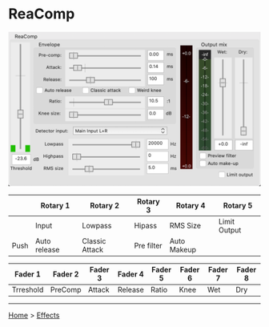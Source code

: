 # ReaComp

![logo](../assets/ReaComp.png)

|      | Rotary 1     | Rotary 2       | Rotary 3   | Rotary 4    | Rotary 5     |
|------|----------    |----------      |----------  |----------   |----------    |
|      | Input        | Lowpass        | Hipass     | RMS Size    | Limit Output |
| Push | Auto release | Classic Attack | Pre filter | Auto Makeup |              |


| Fader 1  | Fader 2  | Fader 3 | Fader 4 | Fader 5 | Fader 6 | Fader 7 | Fader 8 |
|----------|----------|---------|---------|---------|---------|---------|---------|
| Trreshold | PreComp | Attack  | Release | Ratio   | Knee    | Wet     | Dry     |

---

[Home](../) > [Effects](./)